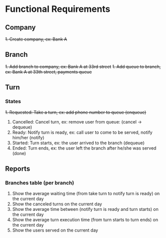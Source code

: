 # Functional Requirements

## Company

~~1. Create company, ex: Bank A~~

## Branch

~~1. Add branch to company, ex: Bank A at 33rd street~~
~~1. Add queue to branch, ex: Bank A at 33th street, payments queue~~

## Turn

### States

~~1. Requested: Take a turn, ex: add phone number to queue (enqueue)~~
1. Cancelled: Cancel turn, ex: remove user from queue: (cancel -> dequeue)
1. Ready: Notify turn is ready, ex: call user to come to be served, notify him/her (notify)
1. Started: Turn starts, ex: the user arrived to the branch (dequeue)
1. Ended: Turn ends, ex: the user left the branch after he/she was served (done)

## Reports

### Branches table (per branch)

1. Show the average waiting time (from take turn to notify turn is ready) on the current day
1. Show the canceled turns on the current day
1. Show the average time between (notify turn is ready and turn starts) on the current day
1. Show the average turn execution time (from turn starts to turn ends) on the current day
1. Show the users served on the current day
